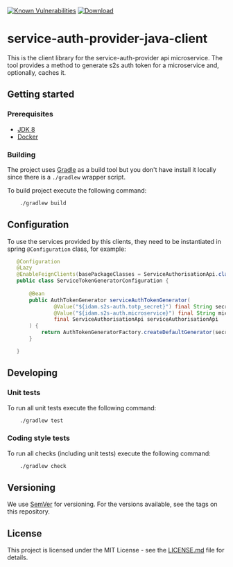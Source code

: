 [![Known Vulnerabilities](https://snyk.io/test/github/hmcts/service-auth-provider-java-client/badge.svg)](https://snyk.io/test/github/hmcts/service-auth-provider-java-client)
[ ![Download](https://api.bintray.com/packages/hmcts/hmcts-maven/service-auth-provider-client/images/download.svg) ](https://bintray.com/hmcts/hmcts-maven/service-auth-provider-client/_latestVersion)

# service-auth-provider-java-client

This is the client library for the service-auth-provider api microservice.
The tool provides a method to generate s2s auth token for a microservice and, optionally, caches it.


## Getting started

### Prerequisites

- [JDK 8](https://www.oracle.com/java)
- [Docker](https://www.docker.com)

### Building

The project uses [Gradle](https://gradle.org) as a build tool but you don't have install it locally since there is a
`./gradlew` wrapper script.  

To build project execute the following command:

```bash
    ./gradlew build
```
## Configuration

To use the services provided by this clients, they need to be instantiated in spring `@Configuration` class, for example:

```java
   @Configuration
   @Lazy
   @EnableFeignClients(basePackageClasses = ServiceAuthorisationApi.class)
   public class ServiceTokenGeneratorConfiguration {
   
       @Bean
       public AuthTokenGenerator serviceAuthTokenGenerator(
               @Value("${idam.s2s-auth.totp_secret}") final String secret,
               @Value("${idam.s2s-auth.microservice}") final String microService,
               final ServiceAuthorisationApi serviceAuthorisationApi
       ) {
           return AuthTokenGeneratorFactory.createDefaultGenerator(secret, microService, serviceAuthorisationApi);
       }

   }
``` 

## Developing

### Unit tests

To run all unit tests execute the following command:

```bash
    ./gradlew test
```

### Coding style tests

To run all checks (including unit tests) execute the following command:

```bash
    ./gradlew check
```

## Versioning

We use [SemVer](http://semver.org/) for versioning.
For the versions available, see the tags on this repository.

## License

This project is licensed under the MIT License - see the [LICENSE.md](LICENSE.md) file for details.
